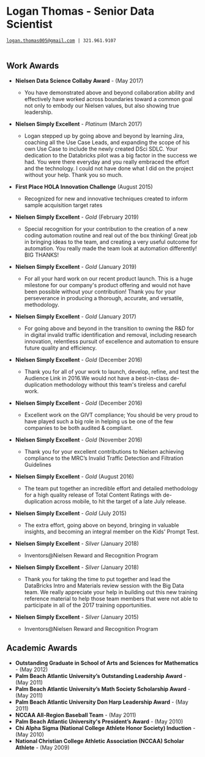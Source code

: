 # Logan Thomas - Senior Data Scientist
[`logan.thomas005@gmail.com`](mailto:logan.thomas005@gmail.com)` | 321.961.9107` <br/> <br/>

## Work Awards
- **Nielsen Data Science Collaby Award** - (May 2017)
  - You have demonstrated above and beyond collaboration ability and effectively have worked
  across boundaries toward a common goal not only to embody our Nielsen values, but also
  showing true leadership.

- **Nielsen Simply Excellent** - *Platinum* (March 2017)
  - Logan stepped up by going above and beyond by learning Jira, coaching all the Use Case
  Leads, and expanding the scope of his own Use Case to include the newly created DSci SDLC.
  Your dedication to the Databricks pilot was a big factor in the success we had. You were
  there everyday and you really embraced the effort and the technology. I could not have
  done what I did on the project without your help. Thank you so much.
 
- **First Place HOLA Innovation Challenge** (August 2015)  
  - Recognized for new and innovative techniques created to inform sample acquisition
  target rates

- **Nielsen Simply Excellent** - *Gold* (February 2019)
  - Special recognition for your contribution to the creation of a new coding automation
  routine and real out of the box thinking! Great job in bringing ideas to the team, and
  creating a very useful outcome for automation. You really made the team look at automation
  differently! BIG THANKS!

- **Nielsen Simply Excellent** - *Gold* (January 2019)
  - For all your hard work on our recent product launch. This is a huge milestone for our
  company's product offering and would not have been possible without your contribution!
  Thank you for your perseverance in producing a thorough, accurate, and versatile,
  methodology. 

- **Nielsen Simply Excellent** - *Gold* (January 2017)
  - For going above and beyond in the transition to owning the R&D for in digital invalid
  traffic identification and removal, including research innovation, relentless pursuit
  of excellence and automation to ensure future quality and efficiency.

- **Nielsen Simply Excellent** - *Gold* (December 2016)
  - Thank you for all of your work to launch, develop, refine, and test the Audience Link
  in 2016.We would not have a best-in-class de-duplication methodology without this
  team's tireless and careful work.

- **Nielsen Simply Excellent** - *Gold* (December 2016)
  - Excellent work on the GIVT compliance; You should be very proud to have played such a
  big role in helping us be one of the few companies to be both audited & compliant.

- **Nielsen Simply Excellent** - *Gold* (November 2016)
  - Thank you for your excellent contributions to Nielsen achieving compliance to the
  MRC’s Invalid Traffic Detection and Filtration Guidelines

- **Nielsen Simply Excellent** - *Gold* (August 2016)
  - The team put together an incredible effort and detailed methodology for a high
  quality release of Total Content Ratings with de-duplication across mobile, to hit the
  target of a late July release.

- **Nielsen Simply Excellent** - *Gold* (July 2015)
  - The extra effort, going above on beyond, bringing in valuable insights, and becoming
  an integral member on the Kids' Prompt Test.

- **Nielsen Simply Excellent** - *Silver* (January 2018)
  - Inventors@Nielsen Reward and Recognition Program

- **Nielsen Simply Excellent** - *Silver* (January 2018)
  - Thank you for taking the time to put together and lead the DataBricks Intro and
  Materials review session with the Big Data team. We really appreciate your help in
  building out this new training reference material to help those team members that
  were not able to participate in all of the 2017 training opportunities.

- **Nielsen Simply Excellent** - *Silver* (January 2015)
  - Inventors@Nielsen Reward and Recognition Program


## Academic Awards
- **Outstanding Graduate in School of Arts and Sciences for Mathematics** - (May 2012)
- **Palm Beach Atlantic University’s Outstanding Leadership Award** - (May 2011)
- **Palm Beach Atlantic University’s Math Society Scholarship Award** - (May 2011)
- **Palm Beach Atlantic University Don Harp Leadership Award** - (May 2011)
- **NCCAA All-Region Baseball Team** - (May 2011)
- **Palm Beach Atlantic University's President’s Award** - (May 2010)
- **Chi Alpha Sigma (National College Athlete Honor Society) Induction** - (May 2010)
- **National Christian College Athletic Association (NCCAA) Scholar Athlete** - (May 2009)
